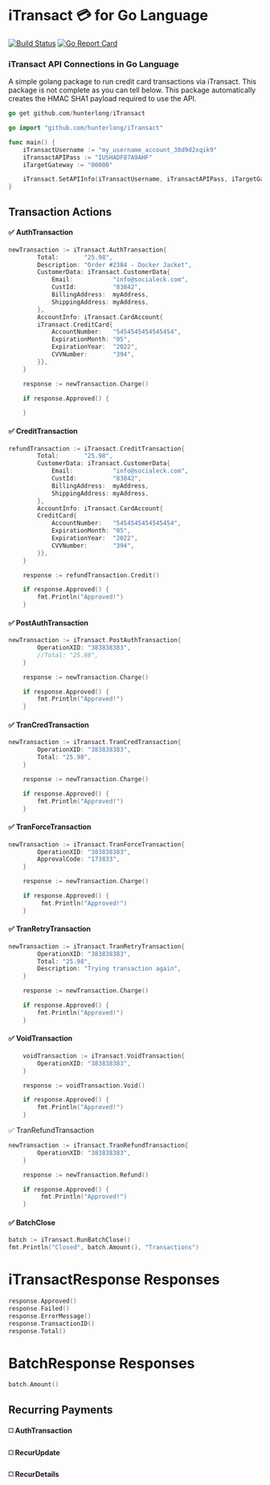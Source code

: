 # iTransact :credit_card: for Go Language
[![Build Status](https://travis-ci.org/hunterlong/iTransact.svg?branch=master)](https://travis-ci.org/hunterlong/iTransact) [![Go Report Card](https://goreportcard.com/badge/github.com/hunterlong/iTransact)](https://goreportcard.com/report/github.com/hunterlong/iTransact)
### iTransact API Connections in Go Language
A simple golang package to run credit card transactions via iTransact. This package is not complete as you can tell below.
This package automatically creates the HMAC SHA1 payload required to use the API.

```go
go get github.com/hunterlong/iTransact
```

```go
go import "github.com/hunterlong/iTransact"

func main() {
    iTransactUsername := "my_username_account_38d9d2xqik9"
    iTransactAPIPass := "IUSHADF87A9AHF"
    iTargetGateway := "00000"

    iTransact.SetAPIInfo(iTransactUsername, iTransactAPIPass, iTargetGateway, "test")
}
```


## Transaction Actions
#### :white_check_mark: AuthTransaction
```go
newTransaction := iTransact.AuthTransaction{
		Total:       "25.98",
		Description: "Order #2384 - Docker Jacket",
		CustomerData: iTransact.CustomerData{
			Email:           "info@socialeck.com",
			CustId:          "83842",
			BillingAddress:  myAddress,
			ShippingAddress: myAddress,
		},
		AccountInfo: iTransact.CardAccount{
		iTransact.CreditCard{
			AccountNumber:   "5454545454545454",
			ExpirationMonth: "05",
			ExpirationYear:  "2022",
			CVVNumber:       "394",
		}},
	}

	response := newTransaction.Charge()

	if response.Approved() {

	}
```

#### :white_check_mark: CreditTransaction
```go
refundTransaction := iTransact.CreditTransaction{
		Total:       "25.98",
		CustomerData: iTransact.CustomerData{
			Email:           "info@socialeck.com",
			CustId:          "83842",
			BillingAddress:  myAddress,
			ShippingAddress: myAddress,
		},
		AccountInfo: iTransact.CardAccount{
		CreditCard{
			AccountNumber:   "5454545454545454",
			ExpirationMonth: "05",
			ExpirationYear:  "2022",
			CVVNumber:       "394",
		}},
	}

	response := refundTransaction.Credit()

	if response.Approved() {
        fmt.Println("Approved!")
	}
```

#### :white_check_mark: PostAuthTransaction
```go
newTransaction := iTransact.PostAuthTransaction{
		OperationXID: "383838383",
		//Total: "25.98",
	}

	response := newTransaction.Charge()

	if response.Approved() {
        fmt.Println("Approved!")
	}
```

#### :white_check_mark: TranCredTransaction
```go
newTransaction := iTransact.TranCredTransaction{
		OperationXID: "383838383",
		Total: "25.98",
	}

	response := newTransaction.Charge()

	if response.Approved() {
        fmt.Println("Approved!")
	}
```

#### :white_check_mark: TranForceTransaction
```go
newTransaction := iTransact.TranForceTransaction{
		OperationXID: "383838383",
		ApprovalCode: "173833",
	}

	response := newTransaction.Charge()

	if response.Approved() {
         fmt.Println("Approved!")
	}
```

#### :white_check_mark: TranRetryTransaction
```go
newTransaction := iTransact.TranRetryTransaction{
		OperationXID: "383838383",
		Total: "25.98",
		Description: "Trying transaction again",
	}

	response := newTransaction.Charge()

	if response.Approved() {
        fmt.Println("Approved!")
	}
```

#### :white_check_mark: VoidTransaction
``` go
    voidTransaction := iTransact.VoidTransaction{
		OperationXID: "383838383",
	}

	response := voidTransaction.Void()

	if response.Approved() {
	    fmt.Println("Approved!")
	}
```

:white_check_mark: TranRefundTransaction
```go
newTransaction := iTransact.TranRefundTransaction{
		OperationXID: "383838383",
	}

	response := newTransaction.Refund()

	if response.Approved() {
         fmt.Println("Approved!")
	}
```

#### :white_check_mark: BatchClose
```go
batch := iTransact.RunBatchClose()
fmt.Println("Closed", batch.Amount(), "Transactions")
```

# iTransactResponse Responses
```go
response.Approved()
response.Failed()
response.ErrorMessage()
response.TransactionID()
response.Total()
```

# BatchResponse Responses
```go
batch.Amount()
```

## Recurring Payments
#### :white_medium_square: AuthTransaction

#### :white_medium_square: RecurUpdate

#### :white_medium_square: RecurDetails

